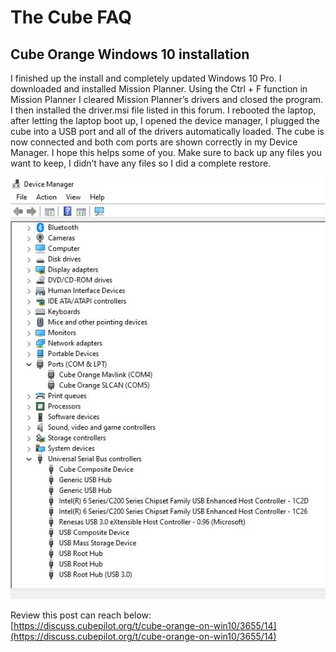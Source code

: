 # The Cube FAQ

## Cube Orange Windows 10 installation

I finished up the install and completely updated Windows 10 Pro. I downloaded and installed Mission Planner. Using the Ctrl + F function in Mission Planner I cleared Mission Planner’s drivers and closed the program. I then installed the driver.msi file listed in this forum. I rebooted the laptop, after letting the laptop boot up, I opened the device manager, I plugged the cube into a USB port and all of the drivers automatically loaded. The cube is now connected and both com ports are shown correctly in my Device Manager. I hope this helps some of you. Make sure to back up any files you want to keep, I didn’t have any files so I did a complete restore.

![](../.gitbook/assets/cube-orange-windows-10-chris_goodall.jpeg)

  
Review this post can reach below:  
[https://discuss.cubepilot.org/t/cube-orange-on-win10/3655/14](https://discuss.cubepilot.org/t/cube-orange-on-win10/3655/14)  


  
  
  



